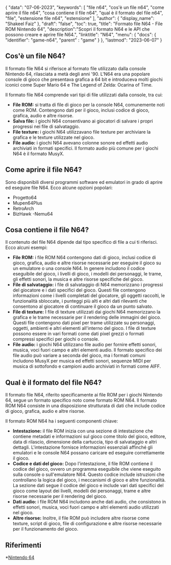 {
"data": "07-06-2023",
  "keywords": [
"file n64",
"cos'è un file n64",
"come aprire il file n64",
"cosa contiene il file n64",
"qual è il formato del file n64",
"file",
"estensione file n64",
"estensione"
],
  "author": {
"display_name": "Shakeel Faiz"
},
"draft": "false",
"toc": true,
"title": "Formato file N64 - File ROM Nintendo 64",
  "description":"Scopri il formato N64 e le API che possono creare e aprire file N64.",
"linktitle": "N64",
  "menu": {
    "docs": {
      "identifier": "game-n64",
"parent" : "game"
}
},
"lastmod": "2023-06-07"
}

## Cos'è un file N64?

Il formato file N64 si riferisce al formato file utilizzato dalla console Nintendo 64, rilasciata a metà degli anni '90. L'N64 era una popolare console di gioco che presentava grafica a 64 bit e introduceva molti giochi iconici come Super Mario 64 e The Legend of Zelda: Ocarina of Time.

Il formato file N64 comprende vari tipi di file utilizzati dalla console, tra cui:

- **File ROM:** si tratta di file di gioco per la console N64, comunemente noti come ROM. Contengono dati per il gioco, inclusi codice di gioco, grafica, audio e altre risorse.
- **Salva file:** i giochi N64 consentivano ai giocatori di salvare i propri progressi nei file di salvataggio.
- **File texture:** i giochi N64 utilizzavano file texture per archiviare la grafica e le texture utilizzate nel gioco.
- **File audio:** i giochi N64 avevano colonne sonore ed effetti audio archiviati in formati specifici. Il formato audio più comune per i giochi N64 è il formato MusyX.

## Come aprire il file N64?

Sono disponibili diversi programmi software ed emulatori in grado di aprire ed eseguire file N64. Ecco alcune opzioni popolari:

- Progetto64
- Mupen64Plus
- RetroArch
- BizHawk
-Nemu64

## Cosa contiene il file N64?

Il contenuto del file N64 dipende dal tipo specifico di file a cui ti riferisci. Ecco alcuni esempi:

- **File ROM:** i file ROM N64 contengono dati di gioco, inclusi codice di gioco, grafica, audio e altre risorse necessarie per eseguire il gioco su un emulatore o una console N64. In genere includono il codice eseguibile del gioco, i livelli di gioco, i modelli dei personaggi, le trame, gli effetti sonori, la musica e altre risorse specifiche del gioco.
- **File di salvataggio:** i file di salvataggio di N64 memorizzano i progressi del giocatore e i dati specifici del gioco. Questi file contengono informazioni come i livelli completati del giocatore, gli oggetti raccolti, le funzionalità sbloccate, i punteggi più alti e altri dati rilevanti che consentono al giocatore di continuare il gioco da un punto salvato.
- **File di texture:** I file di texture utilizzati dai giochi N64 memorizzano la grafica e le trame necessarie per il rendering delle immagini del gioco. Questi file contengono dati pixel per trame utilizzate su personaggi, oggetti, ambienti e altri elementi all'interno del gioco. I file di texture possono essere in vari formati come dati pixel grezzi o formati compressi specifici per giochi o console.
- **File audio:** i giochi N64 utilizzano file audio per fornire effetti sonori, musica, voci fuori campo e altri elementi audio. Il formato specifico dei file audio può variare a seconda del gioco, ma i formati comuni includono MusyX per musica ed effetti sonori, sequenze MIDI per musica di sottofondo e campioni audio archiviati in formati come AIFF.

## Qual è il formato del file N64?

Il formato file N64, riferito specificamente ai file ROM per i giochi Nintendo 64, segue un formato specifico noto come formato ROM N64. Il formato ROM N64 consiste in una disposizione strutturata di dati che include codice di gioco, grafica, audio e altre risorse.

Il formato ROM N64 ha i seguenti componenti chiave:

- **Intestazione:** il file ROM inizia con una sezione di intestazione che contiene metadati e informazioni sul gioco come titolo del gioco, editore, data di rilascio, dimensione della cartuccia, tipo di salvataggio e altri dettagli. L'intestazione fornisce informazioni essenziali affinché gli emulatori e le console N64 possano caricare ed eseguire correttamente il gioco.
- **Codice e dati del gioco:** Dopo l'intestazione, il file ROM contiene il codice del gioco, ovvero un programma eseguibile che viene eseguito sulla console o sull'emulatore N64. Questo codice include istruzioni che controllano la logica del gioco, i meccanismi di gioco e altre funzionalità. La sezione dati segue il codice del gioco e include vari dati specifici del gioco come layout dei livelli, modelli dei personaggi, trame e altre risorse necessarie per il rendering del gioco.
- **Dati audio:** i file ROM N64 includono anche dati audio, che consistono in effetti sonori, musica, voci fuori campo e altri elementi audio utilizzati nel gioco.
- **Altre risorse:** Inoltre, il file ROM può includere altre risorse come texture, script di gioco, file di configurazione e altre risorse necessarie per il funzionamento del gioco.

## Riferimenti
*[Nintendo 64](https://en.wikipedia.org/wiki/Nintendo_64)

